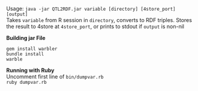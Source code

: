 Usage: `java -jar QTL2RDF.jar variable [directory] [4store_port] [output]`  
Takes `variable` from R session in `directory`, converts to RDF triples. Stores the result to 4store at `4store_port`, or prints to stdout if `output` is non-nil

**Building jar File**  

    gem install warbler  
    bundle install  
    warble  
    

**Running with Ruby**  
Uncomment first line of `bin/dumpvar.rb`  
`ruby dumpvar.rb`
